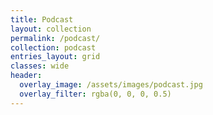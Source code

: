 ```yaml
---
title: Podcast
layout: collection
permalink: /podcast/
collection: podcast
entries_layout: grid
classes: wide
header:
  overlay_image: /assets/images/podcast.jpg
  overlay_filter: rgba(0, 0, 0, 0.5)
---
```

